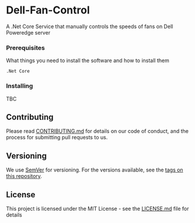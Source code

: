 # Dell-Fan-Control
A .Net Core Service that manually controls the speeds of fans on Dell Poweredge server

### Prerequisites

What things you need to install the software and how to install them

```
.Net Core
```

### Installing

TBC

## Contributing

Please read [CONTRIBUTING.md](CONTRIBUTING.md) for details on our code of conduct, and the process for submitting pull requests to us.

## Versioning

We use [SemVer](http://semver.org/) for versioning. For the versions available, see the [tags on this repository](https://github.com/filbil27/Dell-Fan-Control/tags). 

## License

This project is licensed under the MIT License - see the [LICENSE.md](LICENSE.md) file for details
